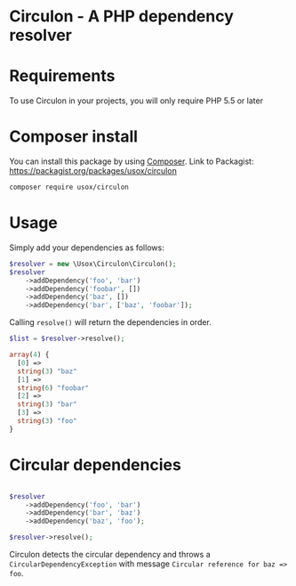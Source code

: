 # Circulon - A PHP dependency resolver

Requirements
============

To use Circulon in your projects, you will only require PHP 5.5 or later

Composer install
================

You can install this package by using [Composer](http://getcomposer.org).
Link to Packagist: https://packagist.org/packages/usox/circulon

```sh
composer require usox/circulon
```

Usage
=====

Simply add your dependencies as follows:

```php
$resolver = new \Usox\Circulon\Circulon();
$resolver
	->addDependency('foo', 'bar')
	->addDependency('foobar', [])
	->addDependency('baz', [])
	->addDependency('bar', ['baz', 'foobar']);
```

Calling `resolve()` will return the dependencies in order.

```php
$list = $resolver->resolve();

array(4) {
  [0] =>
  string(3) "baz"
  [1] =>
  string(6) "foobar"
  [2] =>
  string(3) "bar"
  [3] =>
  string(3) "foo"
}
```

Circular dependencies
=====================

```php

$resolver
	->addDependency('foo', 'bar')
	->addDependency('bar', 'baz')
	->addDependency('baz', 'foo');

$resolver->resolve();
```

Circulon detects the circular dependency and throws a `CircularDependencyException` with message `Circular reference for baz => foo`.
